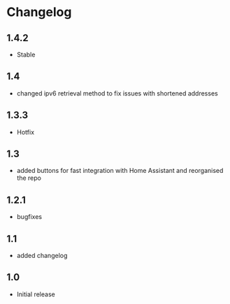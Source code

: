 # Changelog
## 1.4.2
 - Stable

## 1.4
 - changed ipv6 retrieval method to fix issues with shortened addresses

## 1.3.3
 - Hotfix

## 1.3
 - added buttons for fast integration with Home Assistant and reorganised the repo

## 1.2.1
- bugfixes

## 1.1
- added changelog

## 1.0
- Initial release
